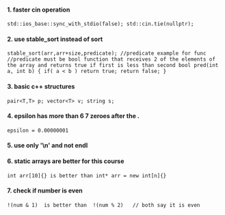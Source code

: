 #### 1. faster cin operation ####
`std::ios_base::sync_with_stdio(false);
std::cin.tie(nullptr);`

#### 2. use stable_sort instead of sort ####
`stable_sort(arr,arr+size,predicate);
//predicate example for func
//predicate must be bool function that receives 2 of the elements of the array and returns true if first is less than second
bool pred(int a, int b)
{
    if( a < b )
        return true;
    return false;
}`

#### 3. basic c++ structures ####
`pair<T,T> p;
vector<T> v;
string s;`

#### 4. epsilon has more than 6 7 zeroes after the . ####
`epsilon = 0.00000001`

#### 5. use only '\n' and not endl ####

#### 6. static arrays are better for this course ####
`int arr[10]{} is better than int* arr = new int[n]{} `

#### 7. check if number is even ####
`!(num & 1)  is better than  !(num % 2)   // both say it is even`
